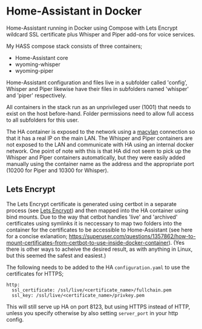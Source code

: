 # Home-Assistant in Docker

Home-Assistant running in Docker using Compose with Lets Encrypt wildcard SSL certificate plus Whisper and Piper add-ons for voice services.

My HASS compose stack consists of three containers;
* Home-Assistant core
* wyoming-whisper
* wyoming-piper

Home-Assistant configuration and files live in a subfolder called 'config', Whisper and Piper likewise have their files in subfolders named 'whisper' and 'piper' respectively.

All containers in the stack run as an unprivileged user (1001) that needs to exist on the host before-hand.  Folder permissions need to allow full access to all subfolders for this user.

The HA container is exposed to the network using a [macvlan](https://github.com/Fraddles/Home-Automation/tree/main/macvlan) connection so that it has a real IP on the main LAN.  The Whisper and Piper containers are not exposed to the LAN and communicate with HA using an internal docker network.  One point of note with this is that HA did not seem to pick up the Whisper and Piper containers automatically, but they were easily added manually using the container name as the address and the appropriate port (10200 for Piper and 10300 for Whisper).

## Lets Encrypt
The Lets Encrypt certificate is generated using certbot in a separate process (see [Lets Encrypt](https://github.com/Fraddles/Home-Automation/tree/main/Lets%20Encrypt)) and then mapped into the HA container using bind mounts.  Due to the way that cetbot handles 'live' and 'archived' certificates using symlinks it is neccessary to map two folders into the container for the certificates to be accessible to Home-Assistant (see here for a concise exlanation; https://superuser.com/questions/1357862/how-to-mount-certificates-from-certbot-to-use-inside-docker-container).  (Yes there is other ways to acheive the desired result, as with anything in Linux, but this seemed the safest and easiest.)

The following needs to be added to the HA `configuration.yaml` to use the certificates for HTTPS;
```
http:
  ssl_certificate: /ssl/live/<certificate_name>/fullchain.pem
  ssl_key: /ssl/live/<certificate_name>/privkey.pem
```
This will still serve up HA on port 8123, but using HTTPS instead of HTTP, unless you specify otherwise by also setting `server_port` in your http config.
